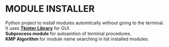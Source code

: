 # MODULE INSTALLER
Python project to install modules automtically without going to the terminal. <br>
It uses <b><a href=https://docs.python.org/3/library/tkinter.html>Tkinter Library</a></b> for GUI.<br>
<b>Subprocess module</b> for autoamtion of terminal procedures.<br>
<b>KMP Algorithm</b> for module name searching in list installed modules.


